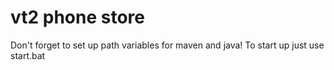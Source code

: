 # vt2 phone store
Don't forget to set up path variables for maven and java!
To start up just use start.bat